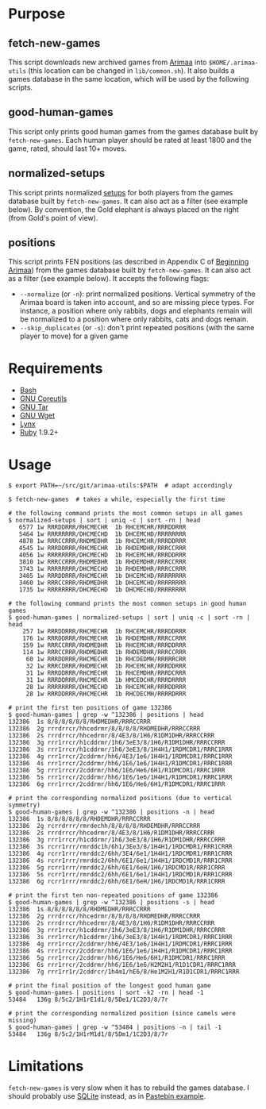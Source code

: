 # Purpose

## fetch-new-games

This script downloads new archived games from
[Arimaa](http://arimaa.com/arimaa/) into `$HOME/.arimaa-utils` (this location
can be changed in `lib/common.sh`). It also builds a games database in the same
location, which will be used by the following scripts.

## good-human-games

This script only prints good human games from the games database built by
`fetch-new-games`. Each human player should be rated at least 1800 and the
game, rated, should last 10+ moves.

## normalized-setups

This script prints normalized
[setups](http://en.wikibooks.org/wiki/Arimaa/Initial_Piece_Placement) for both
players from the games database built by `fetch-new-games`. It can also act as
a filter (see example below). By convention, the Gold elephant is always placed
on the right (from Gold's point of view).

## positions

This script prints FEN positions (as described in Appendix C of [Beginning
Arimaa](http://arimaa.com/arimaa/store/beginningArimaaSC.html)) from the games
database built by `fetch-new-games`. It can also act as a filter (see example
below). It accepts the following flags:
* `--normalize` (or `-n`): print normalized positions. Vertical symmetry of the
  Arimaa board is taken into account, and so are missing piece types. For
  instance, a position where only rabbits, dogs and elephants remain will be
  normalized to a position where only rabbits, cats and dogs remain.
* `--skip_duplicates` (or `-s`): don't print repeated positions (with the same
  player to move) for a given game


# Requirements

* [Bash](http://www.gnu.org/software/bash/)
* [GNU Coreutils](http://www.gnu.org/software/coreutils/)
* [GNU Tar](http://www.gnu.org/software/tar/)
* [GNU Wget](http://www.gnu.org/software/wget/)
* [Lynx](http://lynx.isc.org/)
* [Ruby](http://www.ruby-lang.org/en/) 1.9.2+


# Usage

    $ export PATH=~/src/git/arimaa-utils:$PATH  # adapt accordingly

    $ fetch-new-games  # takes a while, especially the first time

    # the following command prints the most common setups in all games
    $ normalized-setups | sort | uniq -c | sort -rn | head
       6577 1w RRRDDRRR/RHCMECHR  1b RHCEMCHR/RRRDDRRR
       5464 1w RRRRRRRR/DHCMECHD  1b DHCEMCHD/RRRRRRRR
       4878 1w RRRCCRRR/RHDMEDHR  1b RHCEMCHR/RRRDDRRR
       4545 1w RRRDDRRR/RHCMECHR  1b RHDEMDHR/RRRCCRRR
       4056 1w RRRRRRRR/DHCMECHD  1b RHCEMCHR/RRRDDRRR
       3810 1w RRRCCRRR/RHDMEDHR  1b RHDEMDHR/RRRCCRRR
       3743 1w RRRRRRRR/DHCMECHD  1b RHDEMDHR/RRRCCRRR
       3485 1w RRRDDRRR/RHCMECHR  1b DHCEMCHD/RRRRRRRR
       3460 1w RRRCCRRR/RHDMEDHR  1b DHCEMCHD/RRRRRRRR
       1735 1w RRRRRRRR/DHCMECHD  1b DHCMECHD/RRRRRRRR

    # the following command prints the most common setups in good human games
    $ good-human-games | normalized-setups | sort | uniq -c | sort -rn | head
        257 1w RRRDDRRR/RHCMECHR  1b RHCEMCHR/RRRDDRRR
        176 1w RRRDDRRR/RHCMECHR  1b RHDEMDHR/RRRCCRRR
        159 1w RRRCCRRR/RHDMEDHR  1b RHCEMCHR/RRRDDRRR
        114 1w RRRCCRRR/RHDMEDHR  1b RHDEMDHR/RRRCCRRR
         60 1w RRRDDRRR/RHCMECHR  1b RHCDEDMH/RRRRRCRR
         32 1w RRRCDRRR/RHDMECHR  1b RHCEMCHR/RRRDDRRR
         31 1w RRRDDRRR/RHCMECHR  1b RHCEMDHR/RRRDCRRR
         31 1w RRRDDRRR/RHCMECHR  1b HMCEDCHR/RRRDRRRR
         28 1w RRRRRRRR/DHCMECHD  1b RHCEMCHR/RRRDDRRR
         28 1w RRRDDRRR/RHCMECHR  1b RHCDECMH/RRRRDRRR

    # print the first ten positions of game 132386
    $ good-human-games | grep -w ^132386 | positions | head
    132386  1s 8/8/8/8/8/8/RHDMEDHR/RRRCCRRR
    132386  2g rrrdrrcr/hhcedrmr/8/8/8/8/RHDMEDHR/RRRCCRRR
    132386  2s rrrdrrcr/hhcedrmr/8/4E3/8/1H6/R1DM1DHR/RRRCCRRR
    132386  3g rrr1rrcr/h1cddrmr/1h6/3eE3/8/1H6/R1DM1DHR/RRRCCRRR
    132386  3s rrr1rrcr/h1cddrmr/1h6/3eE3/8/1H4H1/1RDMCDR1/RRRC1RRR
    132386  4g rrr1rrcr/2cddrmr/hh6/4E3/1e6/1H4H1/1RDMCDR1/RRRC1RRR
    132386  4s rrr1rrcr/2cddrmr/hh6/1E6/1e6/1H4H1/R1DMCDR1/RRRC1RRR
    132386  5g rrr1rrcr/2cddrmr/hh6/1E6/He6/6H1/R1DMCDR1/RRRC1RRR
    132386  5s rrr1rrcr/2cddrmr/hh6/1E6/1e6/1H4H1/R1DMCDR1/RRRC1RRR
    132386  6g rrr1rrcr/2cddrmr/hh6/1E6/He6/6H1/R1DMCDR1/RRRC1RRR

    # print the corresponding normalized positions (due to vertical symmetry)
    $ good-human-games | grep -w ^132386 | positions -n | head
    132386  1s 8/8/8/8/8/8/RHDEMDHR/RRRCCRRR
    132386  2g rcrrdrrr/rmrdechh/8/8/8/8/RHDEMDHR/RRRCCRRR
    132386  2s rrrdrrcr/hhcedrmr/8/4E3/8/1H6/R1DM1DHR/RRRCCRRR
    132386  3g rrr1rrcr/h1cddrmr/1h6/3eE3/8/1H6/R1DM1DHR/RRRCCRRR
    132386  3s rcrr1rrr/rmrddc1h/6h1/3Ee3/8/1H4H1/1RDCMDR1/RRR1CRRR
    132386  4g rcrr1rrr/rmrddc2/6hh/3E4/6e1/1H4H1/1RDCMDR1/RRR1CRRR
    132386  4s rcrr1rrr/rmrddc2/6hh/6E1/6e1/1H4H1/1RDCMD1R/RRR1CRRR
    132386  5g rcrr1rrr/rmrddc2/6hh/6E1/6eH/1H6/1RDCMD1R/RRR1CRRR
    132386  5s rcrr1rrr/rmrddc2/6hh/6E1/6e1/1H4H1/1RDCMD1R/RRR1CRRR
    132386  6g rcrr1rrr/rmrddc2/6hh/6E1/6eH/1H6/1RDCMD1R/RRR1CRRR

    # print the first ten non-repeated positions of game 132386
    $ good-human-games | grep -w ^132386 | positions -s | head
    132386  1s 8/8/8/8/8/8/RHDMEDHR/RRRCCRRR
    132386  2g rrrdrrcr/hhcedrmr/8/8/8/8/RHDMEDHR/RRRCCRRR
    132386  2s rrrdrrcr/hhcedrmr/8/4E3/8/1H6/R1DM1DHR/RRRCCRRR
    132386  3g rrr1rrcr/h1cddrmr/1h6/3eE3/8/1H6/R1DM1DHR/RRRCCRRR
    132386  3s rrr1rrcr/h1cddrmr/1h6/3eE3/8/1H4H1/1RDMCDR1/RRRC1RRR
    132386  4g rrr1rrcr/2cddrmr/hh6/4E3/1e6/1H4H1/1RDMCDR1/RRRC1RRR
    132386  4s rrr1rrcr/2cddrmr/hh6/1E6/1e6/1H4H1/R1DMCDR1/RRRC1RRR
    132386  5g rrr1rrcr/2cddrmr/hh6/1E6/He6/6H1/R1DMCDR1/RRRC1RRR
    132386  6s rrr1rrcr/2cddrmr/hh6/1E6/1e6/H2M2H1/R1D1CDR1/RRRC1RRR
    132386  7g rrr1rr1r/2cddrcr/1h4m1/hE6/8/He1M2H1/R1D1CDR1/RRRC1RRR

    # print the final position of the longest good human game
    $ good-human-games | positions | sort -k2 -rn | head -1
    53484   136g 8/5c2/1H1rE1d1/8/5De1/1C2D3/8/7r

    # print the corresponding normalized position (since camels were missing)
    $ good-human-games | grep -w ^53484 | positions -n | tail -1
    53484   136g 8/5c2/1H1rM1d1/8/5Dm1/1C2D3/8/7r


# Limitations

`fetch-new-games` is very slow when it has to rebuild the games database. I
should probably use [SQLite](http://www.sqlite.org/) instead, as in
[Pastebin example](http://pastebin.com/BaXKz6m9).
